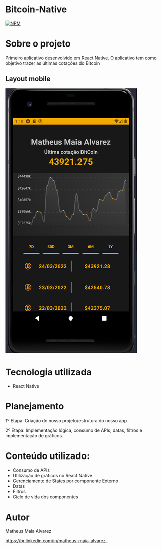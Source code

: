 # Bitcoin-Native
[![NPM](https://img.shields.io/npm/l/react)](https://github.com/MatheusAlvarez/Bitcoin-Native/blob/main/LICENSE) 

# Sobre o projeto

Primeiro aplicativo desenvolvido em React Native. O aplicativo tem como objetivo trazer as últimas cotações do Bitcoin 

## Layout mobile
![Mobile 1](https://github.com/MatheusAlvarez/Bitcoin-Native/blob/main/assets/mobile1.png)

# Tecnologia utilizada
- React Native

#  Planejamento
1º Etapa:
Criação do nosso projeto/estrutura do nosso app

2º Etapa:
Implementação lógica, consumo de APIs, datas, filtros e implementação de gráficos.

# Conteúdo utilizado:

- Consumo de APIs
- Utilização de gráficos no React Native
- Gerenciamento de States por componente Externo
- Datas
- Filtros
- Ciclo de vida dos componentes

# Autor
Matheus Maia Alvarez

https://br.linkedin.com/in/matheus-maia-alvarez-

